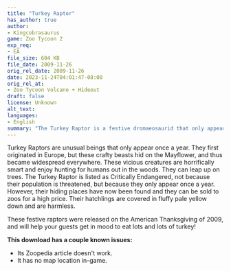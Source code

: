 ```yaml
---
title: "Turkey Raptor"
has_author: true
author:
- Kingcobrasaurus
game: Zoo Tycoon 2
exp_req:
- EA
file_size: 604 KB
file_date: 2009-11-26
orig_rel_date: 2009-11-26
date: 2023-11-24T04:01:47-08:00
orig_rel_at: 
- Zoo Tycoon Volcano + Hideout
draft: false
license: Unknown
alt_text: 
languages:
- English
summary: "The Turkey Raptor is a festive dromaeosaurid that only appears once a year, on Thanksgiving."
---
```

Turkey Raptors are unusual beings that only appear once a year. They first originated in Europe, but these crafty beasts hid on the Mayflower, and thus became widespread everywhere. These vicious creatures are horrifically smart and enjoy hunting for humans out in the woods. They can leap up on trees. The Turkey Raptor is listed as Critically Endangered, not because their population is threatened, but because they only appear once a year. However, their hiding places have now been found and they can be sold to zoos for a high price. Their hatchlings are covered in fluffy pale yellow down and are harmless.

These festive raptors were released on the American Thanksgiving of 2009, and will help your guests get in mood to eat lots and lots of turkey!

**This download has a couple known issues:**
- Its Zoopedia article doesn't work.
- It has no map location in-game.